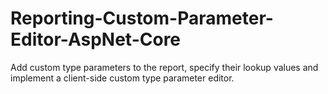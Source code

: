 # Reporting-Custom-Parameter-Editor-AspNet-Core
Add custom type parameters to the report, specify their lookup values and implement a client-side custom type parameter editor. 
